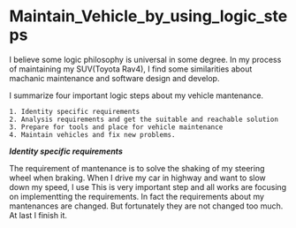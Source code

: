 # Maintain_Vehicle_by_using_logic_steps



I believe some logic philosophy is universal in some degree. In my process of maintaining my SUV(Toyota Rav4), I find some similarities about machanic maintenance and software design and develop.

I summarize four important logic steps about my vehicle mantenance.

    1. Identity specific requirements
    2. Analysis requirements and get the suitable and reachable solution
    3. Prepare for tools and place for vehicle maintenance
    4. Maintain vehicles and fix new problems.
    
 ***Identity specific requirements***
 
  The requirement of mantenance is to solve the shaking of my steering wheel when braking. 
  When I drive my car in highway and want to slow down my speed, I use 
  This is very important step and all works are focusing on implementting the requirements. In fact the requirements about my mantenances are changed. But 
fortunately they are not changed too much. At last I finish it.
  
